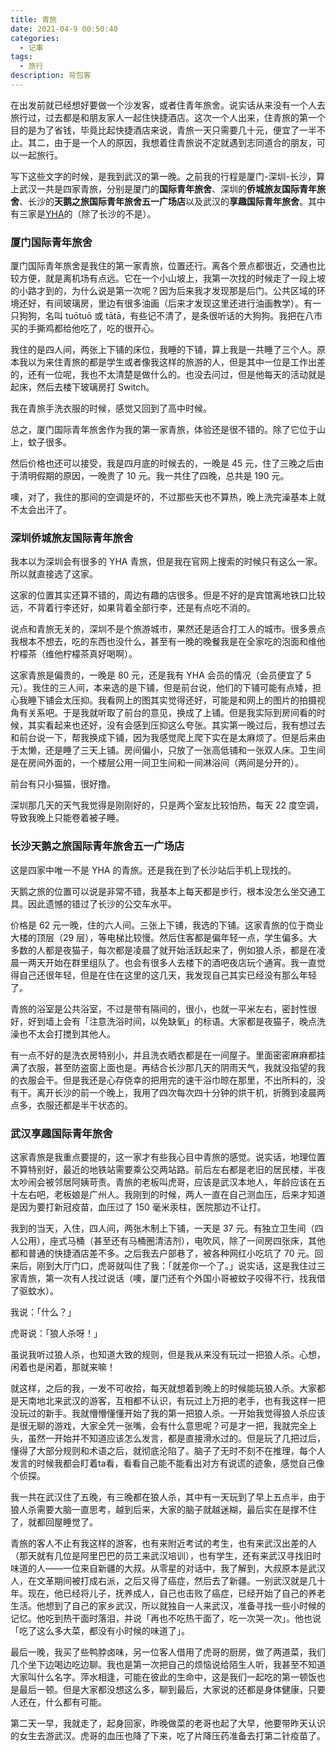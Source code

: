 ```yaml
---
title: 青旅
date: 2021-04-9 00:50:40
categories:
  - 记事
tags:
  - 旅行
description: 背包客
---
```


在出发前就已经想好要做一个沙发客，或者住青年旅舍。说实话从来没有一个人去旅行过，过去都是和朋友家人一起住快捷酒店。这次一个人出来，住青旅的第一个目的是为了省钱，毕竟比起快捷酒店来说，青旅一天只需要几十元，便宜了一半不止。其二，由于是一个人的原因，我想着住青旅说不定就遇到志同道合的朋友，可以一起旅行。

写下这些文字的时候，是我到武汉的第一晚。之前我的行程是厦门-深圳-长沙，算上武汉一共是四家青旅，分别是厦门的**国际青年旅舍**、深圳的**侨城旅友国际青年旅舍**、长沙的**天鹅之旅国际青年旅舍五一广场店**以及武汉的**享趣国际青年旅舍**。其中有三家是[YHA](https://www.yhachina.com/)的（除了长沙的不是）。

### 厦门国际青年旅舍

厦门国际青年旅舍是我住的第一家青旅，位置还行。离各个景点都很近，交通也比较方便，就是离机场有点远。它在一个小山坡上，我第一次找的时候走了一段上坡的小路才到的，为什么说是第一次呢？因为后来我才发现那是后门。公共区域的环境还好，有间玻璃房，里边有很多油画（后来才发现这里还进行油画教学）。有一只狗狗，名叫 tuōtuō 或 tātā，有些记不清了，是条很听话的大狗狗。我把在八市买的手撕鸡都给他吃了，吃的很开心。

我住的是四人间，两张上下铺的床位，我睡的下铺，算上我是一共睡了三个人。原本我以为来住青旅的都是学生或者像我这样的旅游的人，但是其中一位是工作出差的，还有一位呢，我也不太清楚是做什么的。也没去问过，但是他每天的活动就是起床，然后去楼下玻璃房打 Switch。

我在青旅手洗衣服的时候，感觉又回到了高中时候。

总之，厦门国际青年旅舍作为我的第一家青旅，体验还是很不错的。除了它位于山上，蚊子很多。

然后价格也还可以接受，我是四月底的时候去的，一晚是 45 元，住了三晚之后由于清明假期的原因，一晚贵了 10 元。我一共住了四晚，总共是 190 元。

噢，对了，我住的那间的空调是坏的，不过那些天也不算热，晚上洗完澡基本上就不太会出汗了。

### 深圳侨城旅友国际青年旅舍

我本以为深圳会有很多的 YHA 青旅，但是我在官网上搜索的时候只有这么一家。所以就直接选了这家。

这家的位置其实还算不错的，周边有趣的店很多。但是不好的是宾馆离地铁口比较远，不背着行李还好，如果背着全部行李，还是有点吃不消的。

说点和青旅无关的，深圳不是个旅游城市，果然还是适合打工人的城市。很多景点我根本不想去，吃的东西也没什么，甚至有一晚的晚餐我是在全家吃的泡面和维他柠檬茶（维他柠檬茶真好喝啊）。

这家青旅是偏贵的，一晚是 80 元，还是我有 YHA 会员的情况（会员便宜了 5 元）。我住的三人间，本来选的是下铺，但是前台说，他们的下铺可能有点矮，担心我睡下铺会太压抑。我看网上的图其实觉得还好，可能是和网上的图片的拍摄视角有关系吧。于是我就听取了前台的意见，换成了上铺。但是我实际到房间看的时候，其实看起来也还好，没有会感到压抑这么夸张。其实第一晚过后，我有想过去和前台说一下，帮我换成下铺，因为我感觉爬上爬下实在是太麻烦了。但是后来由于太懒，还是睡了三天上铺。房间偏小，只放了一张高低铺和一张双人床。卫生间是在房间外面的，一个楼层公用一间卫生间和一间淋浴间（两间是分开的）。

前台有只小猫猫，很好撸。

深圳那几天的天气我觉得是刚刚好的，只是两个室友比较怕热，每天 22 度空调，导致我晚上只能卷着被子睡。

### 长沙天鹅之旅国际青年旅舍五一广场店

这是四家中唯一不是 YHA 的青旅。还是我在到了长沙站后手机上现找的。

天鹅之旅的位置可以说是非常不错，我基本上每天都是步行，根本没怎么坐交通工具。因此遗憾的错过了长沙的公交车水平。

价格是 62 元一晚，住的六人间。三张上下铺，我选的下铺。这家青旅的位于商业大楼的顶层（29 层），等电梯比较慢。然后住客都是偏年轻一点，学生偏多。大多数的人都是夜猫子，每次都是凌晨了就开始活跃起来了，例如狼人杀，都是在凌晨一两天开始在群里组队了。也会有很多人去楼下的酒吧夜店玩个通宵。我一直觉得自己还很年轻，但是在住在这里的这几天，我发现自己其实已经没有那么年轻了。

青旅的浴室是公共浴室，不过是带有隔间的，很小，也就一平米左右，密封性很好，好到墙上会有「注意洗浴时间，以免缺氧」的标语。大家都是夜猫子，晚点洗澡也不太会打搅到其他人。

有一点不好的是洗衣房特别小，并且洗衣晒衣都是在一间屋子。里面密密麻麻都挂满了衣服，甚至防盗窗上面也是。再结合长沙那几天的阴雨天气，我就没指望的我的衣服会干。但是我还是心存侥幸的把用完的速干浴巾晾在那里，不出所料的，没有干。离开长沙的前一个晚上，我用了四次每次四十分钟的烘干机，折腾到凌晨两点多，衣服还都是半干状态的。

### 武汉享趣国际青年旅舍

这家青旅是我重点要提的，这一家才有些我心目中青旅的感觉。说实话，地理位置不算特别好，最近的地铁站需要乘公交两站路。前后左右都是老旧的居民楼，半夜太吵闹会被邻居阿姨苛责。青旅的老板叫虎哥，应该是武汉本地人，年龄应该在五十左右吧，老板娘是广州人。我刚到的时候，两人一直在自己测血压，后来才知道是因为要打新冠疫苗，血压过了 150 毫米汞柱，医院那边不让打。

我到的当天，入住，四人间，两张木制上下铺，一天是 37 元。有独立卫生间（四人公用），座式马桶（甚至还有马桶圈清洁剂），电吹风，除了一间房四张床，其他都和普通的快捷酒店差不多。之后我去户部巷了，被各种网红小吃坑了 70 元。回来后，刚到大厅门口，虎哥就叫住了我：「就差你一个了。」说实话，这是我住过三家青旅，第一次有人找过说话（噢，厦门还有个外国小哥被蚊子咬得不行，找我借了驱蚊水）。

我说：「什么？」

虎哥说：「狼人杀呀！」

虽说我听过狼人杀，也知道大致的规则，但是我从来没有玩过一把狼人杀。心想，闲着也是闲着，那就来嘛！

就这样，之后的我，一发不可收拾，每天就想着到晚上的时候能玩狼人杀。大家都是天南地北来武汉的游客，互相都不认识，有玩过上万把的老手，也有我这样一把没玩过的新手。我就懵懵懂懂开始了我的第一把狼人杀。一开始我觉得狼人杀应该是很无聊的游戏，大家全凭一张嘴，会有什么意思呢？可是才一把，我就完全上头，虽然一开始并不知道应该怎么发言，都是直接滑水过的。但是玩了几把过后，懂得了大部分规则和术语之后，就彻底沦陷了。脑子了无时不刻不在推理，每个人发言的时候我都会盯着ta看，看看自己能不能看出对方有说谎的迹象，感觉自己像个侦探。

我一共在武汉住了五晚，有三晚都在狼人杀，其中有一天玩到了早上五点半，由于狼人杀需要大脑一直思考，越到后来，大家的脑子就越迷糊，最后实在是撑不住了，就都回屋睡觉了。

青旅的客人不止有我这样的游客，也有来附近考试的考生，也有来武汉出差的人（那天就有几位是阿里巴巴的员工来武汉培训），也有学生，还有来武汉寻找旧时味道的人——一位来自新疆的大叔。从零星的对话中，我了解到，大叔原本是武汉人，在文革期间被打成右派，之后又得了癌症，然后去了新疆。一别武汉就是几十年。现在，他已经将儿子，抚养成人，自己也击败了癌症，已经开始了自己的养老生活。他想到了自己的家乡武汉，所以就独自一人来武汉，准备寻找一些小时候的记忆。他吃到热干面时落泪，并说「再也不吃热干面了，吃一次哭一次」。他也说「吃了这么多大菜，都没有小时候的味道了」。

最后一晚，我买了些鸭脖卤味，另一位客人借用了虎哥的厨房，做了两道菜，我们几个坐下边喝边吃边聊。我也是第一次把自己的烦恼说给陌生人听，我甚至不知道大家叫什么名字。萍水相逢，可能在彼此的生命中，这是我们一起吃的第一顿饭也是最后一顿。但是大家都没想这么多，聊到最后，大家说的还都是身体健康，只要人还在，什么都有可能。

第二天一早，我就走了，起身回家，昨晚做菜的老哥也起了大早，他要带昨天认识的女生去游武汉。虎哥的血压也降了下来，吃了片降压药准备去打第二针疫苗了。
